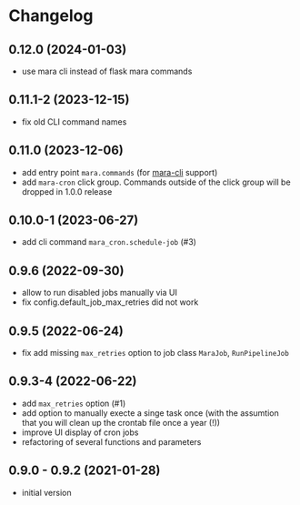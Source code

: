 # Changelog

## 0.12.0 (2024-01-03)

- use mara cli instead of flask mara commands

## 0.11.1-2 (2023-12-15)

- fix old CLI command names

## 0.11.0 (2023-12-06)

- add entry point `mara.commands` (for [mara-cli](https://github.com/mara/mara-cli) support)
- add `mara-cron` click group. Commands outside of the click group will be dropped in 1.0.0 release

## 0.10.0-1 (2023-06-27)

- add cli command `mara_cron.schedule-job` (#3)

## 0.9.6 (2022-09-30)

- allow to run disabled jobs manually via UI
- fix config.default_job_max_retries did not work

## 0.9.5 (2022-06-24)

- fix add missing `max_retries` option to job class `MaraJob`, `RunPipelineJob`

## 0.9.3-4 (2022-06-22)

- add `max_retries` option (#1)
- add option to manually execte a singe task once (with the assumtion that you will clean up the crontab file once a year (!))
- improve UI display of cron jobs
- refactoring of several functions and parameters

## 0.9.0 - 0.9.2 (2021-01-28)

- initial version
